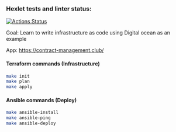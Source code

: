 ### Hexlet tests and linter status:
[![Actions Status](https://github.com/jeks0n/devops-for-programmers-project-lvl3/workflows/hexlet-check/badge.svg)](https://github.com/jeks0n/devops-for-programmers-project-lvl3/actions)

Goal: Learn to write infrastructure as code using Digital ocean as an example

App: https://contract-management.club/

#### Terraform commands (Infrastructure)
```bash
make init
make plan
make apply
```

#### Ansible commands (Deploy)
```bash
make ansible-install
make ansible-ping
make ansible-deploy
```